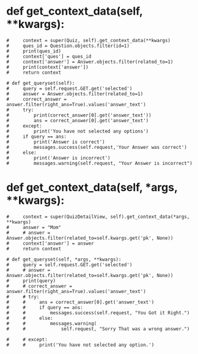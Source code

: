 # def get_context_data(self, \*\*kwargs):

    #     context = super(Quiz, self).get_context_data(**kwargs)
    #     ques_id = Question.objects.filter(id=1)
    #     print(ques_id)
    #     context['ques'] = ques_id
    #     context['answer'] = Answer.objects.filter(related_to=1)
    #     print(context['answer'])
    #     return context

    # def get_queryset(self):
    #     query = self.request.GET.get('selected')
    #     answer = Answer.objects.filter(related_to=1)
    #     correct_answer = answer.filter(right_ans=True).values('answer_text')
    #     try:
    #         print(correct_answer[0].get('answer_text'))
    #         ans = correct_answer[0].get('answer_text')
    #     except:
    #         print('You have not selected any options')
    #     if query == ans:
    #         print('Answer is correct')
    #         messages.success(self.request,'Your Answer was correct')
    #     else:
    #         print('Answer is incorrect')
    #         messages.warning(self.request, "Your Answer is incorrect")

# def get_context_data(self, \*args, \*\*kwargs):

    #     context = super(QuizDetailView, self).get_context_data(*args, **kwargs)
    #     answer = "Mom"
    #     # answer = Answer.objects.filter(related_to=self.kwargs.get('pk', None))
    #     context['answer'] = answer
    #     return context

    # def get_queryset(self, *args, **kwargs):
    #     query = self.request.GET.get('selected')
    #     # answer = Answer.objects.filter(related_to=self.kwargs.get('pk', None))
    #     print(query)
    #     # correct_answer = answer.filter(right_ans=True).values('answer_text')
    #     # try:
    #     #     ans = correct_answer[0].get('answer_text')
    #     #     if query == ans:
    #     #         messages.success(self.request, "You Got it Right.")
    #     #     else:
    #     #         messages.warning(
    #     #             self.request, "Sorry That was a wrong answer.")

    #     # except:
    #     #     print('You have not selected any option.')
